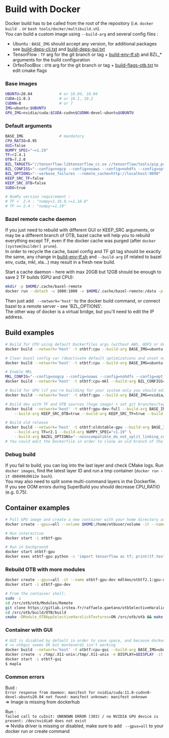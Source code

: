 # Build with Docker
Docker build has to be called from the root of the repository (i.e. `docker build .` or `bash tools/docker/multibuild.sh`).  
You can build a custom image using `--build-arg` and several config files :
- Ubuntu : `BASE_IMG` should accept any version, for additional packages see [build-deps-cli.txt](build-deps-cli.txt) and [build-deps-gui.txt](build-deps-gui.txt)
- TensorFlow : `TF` arg for the git branch or tag + [build-env-tf.sh](build-env-tf.sh) and BZL_* arguments for the build configuration
- OrfeoToolBox : `OTB` arg for the git branch or tag + [build-flags-otb.txt](build-flags-otb.txt) to edit cmake flags

### Base images
```bash
UBUNTU=20.04            # or 16.04, 18.04
CUDA=11.0.3             # or 10.1, 10.2
CUDNN=8                 # or 7
IMG=ubuntu:$UBUNTU
GPU_IMG=nvidia/cuda:$CUDA-cudnn$CUDNN-devel-ubuntu$UBUNTU
```

### Default arguments
```bash
BASE_IMG                # mandatory
CPU_RATIO=0.95
GUI=false
NUMPY_SPEC="~=1.19"
TF=r2.4.1
OTB=7.2.0
BZL_TARGETS="//tensorflow:libtensorflow_cc.so //tensorflow/tools/pip_package:build_pip_package"
BZL_CONFIGS="--config=nogcp --config=noaws --config=nohdfs --config=opt"
BZL_OPTIONS="--verbose_failures --remote_cache=http://localhost:9090"
KEEP_SRC_TF=false
KEEP_SRC_OTB=false
SUDO=true

# NumPy version requirement :
# TF <  2.4 : "numpy<1.19.0,>=1.16.0"
# TF >= 2.4 : "numpy~=1.19"
```

### Bazel remote cache daemon
If you just need to rebuild with different GUI or KEEP_SRC arguments, or may be a different branch of OTB, bazel cache will help you to rebuild everything except TF, even if the docker cache was purged (after `docker [system|builder] prune`).  
In order to recycle the cache, bazel config and TF git tag should be exactly the same, any change in [build-env-tf.sh](build-env-tf.sh) and `--build-arg` (if related to bazel env, cuda, mkl, xla...) may result in a fresh new build.  

Start a cache daemon - here with max 20GB but 12GB should be enough to save 2 TF builds (GPU and CPU):  
```bash
mkdir -p $HOME/.cache/bazel-remote
docker run --detach -u 1000:1000 -v $HOME/.cache/bazel-remote:/data -p 9090:8080 buchgr/bazel-remote-cache --max_size=20
```
Then just add ` --network='host'` to the docker build command, or connect bazel to a remote server - see 'BZL_OPTIONS'.  
The other way of docker is a virtual bridge, but you'll need to edit the IP address.  

## Build examples
```bash
# Build for CPU using default Dockerfiles args (without AWS, HDFS or GCP support)
docker build --network='host' -t otbtf:cpu --build-arg BASE_IMG=ubuntu:20.04 .

# Clear bazel config var (deactivate default optimizations and unset noaws/nogcp/nohdfs)
docker build --network='host' -t otbtf:cpu --build-arg BASE_IMG=ubuntu:20.04 --build-arg BZL_CONFIGS= .

# Enable MKL
MKL_CONFIG="--config=nogcp --config=noaws --config=nohdfs --config=opt --config=mkl"
docker build --network='host' -t otbtf:cpu-mkl --build-arg BZL_CONFIGS="$MKL_CONFIG" --build-arg BASE_IMG=ubuntu:20.04 .

# Build for GPU (if you're building for your system only you should edit CUDA_COMPUTE_CAPABILITIES in build-env-tf.sh)
docker build --network='host' -t otbtf:gpu --build-arg BASE_IMG=nvidia/cuda:11.0.3-cudnn8-devel-ubuntu20.04 .

# Build dev with TF and OTB sources (huge image) + set git branches/tags to clone
docker build --network='host' -t otbtf:gpu-dev-full --build-arg BASE_IMG=nvidia/cuda:11.0.3-cudnn8-devel-ubuntu20.04 \
    --build-arg KEEP_SRC_OTB=true --build-arg KEEP_SRC_TF=true --build-arg TF=nightly --build-arg OTB=develop .

# Build old release
docker build --network='host' -t otbtf:oldstable-gpu --build-arg BASE_IMG=nvidia/cuda:10.1-cudnn7-devel-ubuntu18.04 \
    --build-arg TF=r2.1 --build-arg NUMPY_SPEC="<1.19" \
    --build-arg BAZEL_OPTIONS="--noincompatible_do_not_split_linking_cmdline --verbose_failures --remote_cache=http://localhost:9090" .
# You could edit the Dockerfile in order to clone an old branch of the repo instead of copying files from the build context
```

### Debug build
If you fail to build, you can log into the last layer and check CMake logs. Run `docker images`, find the latest layer ID and run a tmp container (`docker run -it d60496d9612e bash`).  
You may also need to split some multi-command layers in the Dockerfile.  
If you see OOM errors during SuperBuild you should decrease CPU_RATIO (e.g. 0.75).  

## Container examples
```bash
# Pull GPU image and create a new container with your home directory as volume (requires apt package nvidia-docker2 and CUDA>=11.0)
docker create --gpus=all --volume $HOME:/home/otbuser/volume -it --name otbtf-gpu mdl4eo/otbtf2.1:gpu

# Run interactive
docker start -i otbtf-gpu

# Run in background
docker start otbtf-gpu
docker exec otbtf-gpu python -c 'import tensorflow as tf; print(tf.test.is_gpu_available())'
```

### Rebuild OTB with more modules
```bash
docker create --gpus=all -it --name otbtf-gpu-dev mdl4eo/otbtf2.1:gpu-dev
docker start -i otbtf-gpu-dev
```
```bash
# From the container shell:
sudo -i
cd /src/otb/otb/Modules/Remote
git clone https://gitlab.irstea.fr/raffaele.gaetano/otbSelectiveHaralickTextures.git
cd /src/otb/build/OTB/build
cmake -DModule_OTBAppSelectiveHaralickTextures=ON /src/otb/otb && make install -j
```

### Container with GUI
```bash
# GUI is disabled by default in order to save space, and because docker xvfb isn't working properly with OpenGL.
# => otbgui seems OK but monteverdi isn't working
docker build --network='host' -t otbtf:cpu-gui --build-arg BASE_IMG=ubuntu:20.04 --build-arg GUI=true .
docker create -v /tmp/.X11-unix:/tmp/.X11-unix -e DISPLAY=$DISPLAY -it --name otbtf-gui otbtf:cpu-gui
docker start -i otbtf-gui
$ mapla
```

### Common errors
Buid :  
`Error response from daemon: manifest for nvidia/cuda:11.0-cudnn8-devel-ubuntu20.04 not found: manifest unknown: manifest unknown`  
=> Image is missing from dockerhub

Run :  
`failed call to cuInit: UNKNOWN ERROR (303) / no NVIDIA GPU device is present: /dev/nvidia0 does not exist`  
=> Nvidia driver is missing or disabled, make sure to add ` --gpus=all` to your docker run or create command
